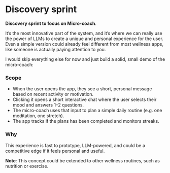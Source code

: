 # Discovery sprint

**Discovery sprint to focus on Micro-coach**. 

It’s the most innovative part of the system, and it’s where we can really use the power of LLMs to create a unique and personal experience for the user. Even a simple version could already feel different from most wellness apps, like someone is actually paying attention to you.

I would skip everything else for now and just build a solid, small demo of the micro-coach:

### Scope

* When the user opens the app, they see a short, personal message based on recent activity or motivation.
* Clicking it opens a short interactive chat where the user selects their mood and answers 1–2 questions.
* The micro-coach uses that input to plan a simple daily routine (e.g. one meditation, one stretch).
* The app tracks if the plans has been completed and monitors streaks.

### Why

This experience is fast to prototype, LLM-powered, and could be a competitive edge if it feels personal and useful.

**Note**: This concept could be extended to other wellness routines, such as nutrition or exercise.
